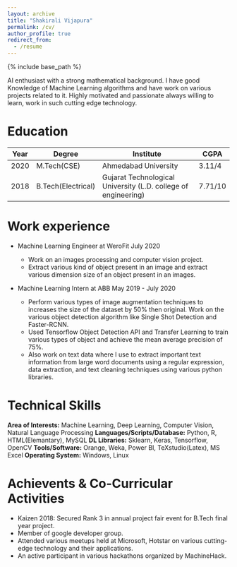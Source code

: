 ```yaml
---
layout: archive
title: "Shakirali Vijapura"
permalink: /cv/
author_profile: true
redirect_from:
  - /resume
---
```


{% include base_path %}

AI enthusiast with a strong mathematical background. I have good Knowledge of Machine Learning algorithms and have work on various projects related to it. Highly motivated and passionate always willing to learn, work in such cutting edge technology.

Education
======

| Year | Degree | Institute  | CGPA  |
|---|---|---|---|
| 2020  | M.Tech(CSE)  | Ahmedabad University | 3.11/4  |   
| 2018  | B.Tech(Electrical)  | Gujarat Technological University (L.D. college of engineering)| 7.71/10  | 

Work experience
======
* Machine Learning Engineer at WeroFit                                                    July 2020
  * Work on an images processing and computer vision project.
  * Extract various kind of object present in an image and extract various dimension size of an object present in an images.

* Machine Learning Intern at ABB                                                          May 2019 - July 2020
  * Perform various types of image augmentation techniques to increases the size of the dataset by 50% then original. Work on the various object detection algorithm like Single     Shot Detection and Faster-RCNN.                                            
  * Used Tensorflow Object Detection API and Transfer Learning to train various types of object and achieve the mean average precision of 75%. 
  * Also work on text data where I use to extract important text information from large word documents using a regular expression, data extraction, and text cleaning techniques     using various python libraries.

Technical Skills
======

**Area of Interests:** Machine Learning, Deep Learning, Computer Vision, Natural Language Processing
**Languages/Scripts/Database:** Python, R, HTML(Elemantary), MySQL
**DL Libraries:** Sklearn, Keras, Tensorflow, OpenCV
**Tools/Software:** Orange, Weka, Power BI, TeXstudio(Latex), MS Excel
**Operating System:** Windows, Linux

Achievents & Co-Curricular Activities
======

* Kaizen 2018: Secured Rank 3 in annual project fair event for B.Tech final year project.
* Member of google developer group.
* Attended various meetups held at Microsoft, Hotstar on various cutting-edge technology and their applications.
* An active participant in various hackathons organized by MachineHack.
